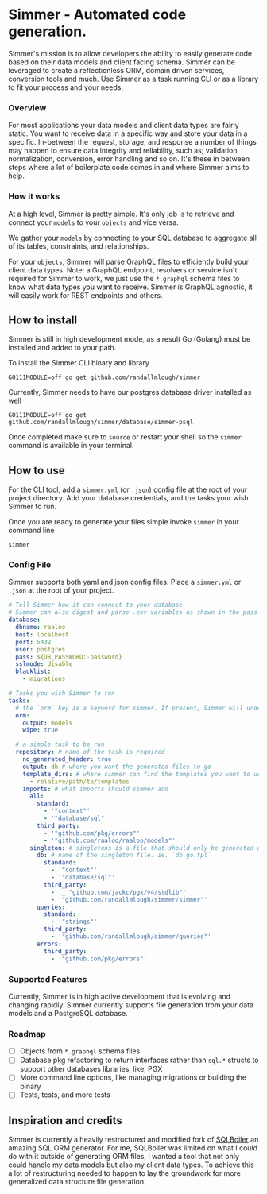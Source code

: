# Simmer - Automated code generation.

Simmer's mission is to allow developers the ability to easily generate code based on their data models and client facing schema. Simmer can be leveraged to create a reflectionless ORM, domain driven services, conversion tools and much. Use Simmer as a task running CLI or as a library to fit your process and your needs.  

### Overview
For most applications your data models and client data types are fairly static. You want to receive data in a specific way and store your data in a specific. In-between the request, storage, and response a number of things may happen to ensure data integrity and reliability, such as; validation, normalization, conversion, error handling and so on. It's these in between steps where a lot of boilerplate code comes in and where Simmer aims to help.

### How it works
At a high level, Simmer is pretty simple. It's only job is to retrieve and connect your `models` to your `objects` and vice versa. 

We gather your `models` by connecting to your SQL database to aggregate all of its tables, constraints, and relationships. 

For your `objects`, Simmer will parse GraphQL files to efficiently build your client data types. Note: a GraphQL endpoint, resolvers or service isn't required for Simmer to work, we just use the `*.graphql` schema files to know what data types you want to receive. Simmer is GraphQL agnostic, it will easily work for REST endpoints and others.

## How to install
Simmer is still in high development mode, as a result Go (Golang) must be installed and added to your path. 

To install the Simmer CLI binary and library
```shell script
GO111MODULE=off go get github.com/randallmlough/simmer
```

Currently, Simmer needs to have our postgres database driver installed as well
```shell script
GO111MODULE=off go get github.com/randallmlough/simmer/database/simmer-psql
```
 
Once completed make sure to `source` or restart your shell so the `simmer` command is available in your terminal.

## How to use
For the CLI tool, add a `simmer.yml` (or `.json`) config file at the root of your project directory. Add your database credentials, and the tasks your wish Simmer to run. 

Once you are ready to generate your files simple invoke `simmer` in your command line

```shell script
simmer
```

### Config File
Simmer supports both yaml and json config files. Place a `simmer.yml` or `.json` at the root of your project.

```yaml
# Tell Simmer how it can connect to your database.
# Simmer can also digest and parse .env variables as shown in the pass field. Values after :- is used as a fallback value if an ENV variable isn't present.
database:
  dbname: raaloo
  host: localhost
  port: 5432
  user: postgres
  pass: ${DB_PASSWORD:-password}
  sslmode: disable
  blacklist:
    - migrations

# Tasks you wish Simmer to run
tasks:
  # the `orm` key is a keyword for simmer. If present, Simmer will understand that additional processing needs to be made to make deeper relationships. 
  orm:
    output: models
    wipe: true

  # a simple task to be run
  repository: # name of the task is required
    no_generated_header: true
    output: db # where you want the generated files to go
    template_dirs: # where simmer can find the templates you want to use relative to your project directory
      - relative/path/to/templates
    imports: # what imports should simmer add 
      all:
        standard:
          - '"context"'
          - '"database/sql"'
        third_party:
          - '"github.com/pkg/errors"'
          - '"github.com/raaloo/raaloo/models"'
      singleton: # singletons is a file that should only be generated once. This would be an `errors.go` file for example.
        db: # name of the singleton file. ie. `db.go.tpl`
          standard:
            - '"context"'
            - '"database/sql"'
          third_party:
            - '_ "github.com/jackc/pgx/v4/stdlib"'
            - '"github.com/randallmlough/simmer/simmer"'
        queries:
          standard:
            - '"strings"'
          third_party:
            - '"github.com/randallmlough/simmer/queries"'
        errors:
          third_party:
            - '"github.com/pkg/errors"'
```

### Supported Features
Currently, Simmer is in high active development that is evolving and changing rapidly. Simmer currently supports file generation from your data models and a PostgreSQL database. 

### Roadmap
- [ ] Objects from `*.graphql` schema files
- [ ] Database pkg refactoring to return interfaces rather than `sql.*` structs to support other databases libraries, like, PGX
- [ ] More command line options, like managing migrations or building the binary
- [ ] Tests, tests, and more tests

## Inspiration and credits
Simmer is currently a heavily restructured and modified fork of [SQLBoiler](https://github.com/volatiletech/sqlboiler) an amazing SQL ORM generator. For me, SQLBoiler was limited on what I could do with it outside of generating ORM files, I wanted a tool that not only could handle my data models but also my client data types. To achieve this a lot of restructuring needed to happen to lay the groundwork for more generalized data structure file generation.  